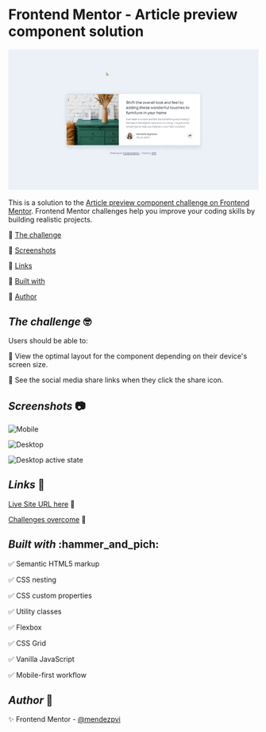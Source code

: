 # Frontend Mentor - Article preview component solution

![Article preview](./assets/video/sample.gif)

This is a solution to the [Article preview component challenge on Frontend Mentor](https://www.frontendmentor.io/challenges/article-preview-component-dYBN_pYFT).
Frontend Mentor challenges help you improve your coding skills by building realistic projects.

🔳 [The challenge](#the-challenge-nerd_face)

🔳 [Screenshots](#screenshots-camera)

🔳 [Links](#links-link)

🔳 [Built with](#built-with-hammer_and_pich)

🔳 [Author](#author-beginner)


## *The challenge* :nerd_face:

Users should be able to:

🎯 View the optimal layout for the component depending on their device's screen size.

🎯 See the social media share links when they click the share icon.

## *Screenshots* :camera:

![Mobile](./assets/screenshot/mobile.avif)

![Desktop](./assets/screenshot/desktop.avif)

![Desktop active state](./assets/screenshot/desktop-state.avif)

## *Links* :link:

[Live Site URL here](https://mendezpvi.github.io/fm-article-preview-component/) 👀

[Challenges overcome](https://github.com/mendezpvi/frontend-mentor-challenges) 👀

## *Built with* :hammer_and_pich:

✅ Semantic HTML5 markup

✅ CSS nesting

✅ CSS custom properties

✅ Utility classes

✅ Flexbox

✅ CSS Grid

✅ Vanilla JavaScript

✅ Mobile-first workflow

## *Author* :beginner:

✨ Frontend Mentor - [@mendezpvi](https://www.frontendmentor.io/profile/mendezpvi)
